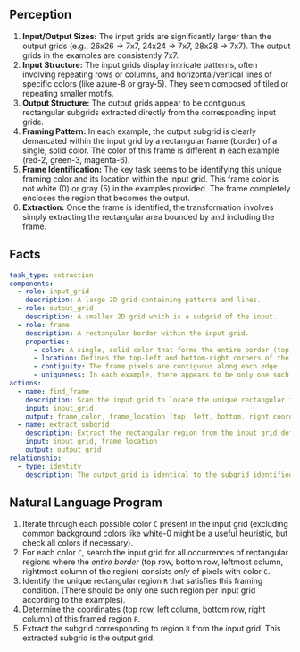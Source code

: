 ## Perception

1.  **Input/Output Sizes:** The input grids are significantly larger than the output grids (e.g., 26x26 -> 7x7, 24x24 -> 7x7, 28x28 -> 7x7). The output grids in the examples are consistently 7x7.
2.  **Input Structure:** The input grids display intricate patterns, often involving repeating rows or columns, and horizontal/vertical lines of specific colors (like azure-8 or gray-5). They seem composed of tiled or repeating smaller motifs.
3.  **Output Structure:** The output grids appear to be contiguous, rectangular subgrids extracted directly from the corresponding input grids.
4.  **Framing Pattern:** In each example, the output subgrid is clearly demarcated within the input grid by a rectangular frame (border) of a single, solid color. The color of this frame is different in each example (red-2, green-3, magenta-6).
5.  **Frame Identification:** The key task seems to be identifying this unique framing color and its location within the input grid. This frame color is not white (0) or gray (5) in the examples provided. The frame completely encloses the region that becomes the output.
6.  **Extraction:** Once the frame is identified, the transformation involves simply extracting the rectangular area bounded by and including the frame.

## Facts


```yaml
task_type: extraction
components:
  - role: input_grid
    description: A large 2D grid containing patterns and lines.
  - role: output_grid
    description: A smaller 2D grid which is a subgrid of the input.
  - role: frame
    description: A rectangular border within the input grid.
    properties:
      - color: A single, solid color that forms the entire border (top, bottom, left, right edges). This color varies between examples (red, green, magenta).
      - location: Defines the top-left and bottom-right corners of the subgrid to be extracted.
      - contiguity: The frame pixels are contiguous along each edge.
      - uniqueness: In each example, there appears to be only one such frame formed by a single color enclosing a varied internal pattern.
actions:
  - name: find_frame
    description: Scan the input grid to locate the unique rectangular frame formed by a single color.
    input: input_grid
    output: frame_color, frame_location (top, left, bottom, right coordinates)
  - name: extract_subgrid
    description: Extract the rectangular region from the input grid defined by the frame's location.
    input: input_grid, frame_location
    output: output_grid
relationship:
  - type: identity
    description: The output_grid is identical to the subgrid identified and extracted from the input_grid based on the discovered frame.
```


## Natural Language Program

1.  Iterate through each possible color `C` present in the input grid (excluding common background colors like white-0 might be a useful heuristic, but check all colors if necessary).
2.  For each color `C`, search the input grid for all occurrences of rectangular regions where the *entire border* (top row, bottom row, leftmost column, rightmost column of the region) consists *only* of pixels with color `C`.
3.  Identify the unique rectangular region `R` that satisfies this framing condition. (There should be only one such region per input grid according to the examples).
4.  Determine the coordinates (top row, left column, bottom row, right column) of this framed region `R`.
5.  Extract the subgrid corresponding to region `R` from the input grid. This extracted subgrid is the output grid.
